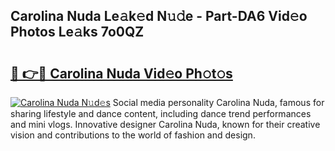 ## Carolina Nuda Le𝚊k𝚎d N𝚞𝚍e - Part-DA6 Vid𝚎o Photos Le𝚊ks 7o0QZ

# <h2><a href="http://fbftpel.evod.top/?m=Carolina+Nuda">🔗 👉🔴 Carolina Nuda Vid𝚎o Ph𝚘t𝚘s</a></h2>

[![Carolina Nuda N𝚞d𝚎s](https://i.imgur.com/8V9OHl7.gif)](http://fbftpel.evod.top/?m=Carolina+Nuda)
Social media personality Carolina Nuda, famous for sharing lifestyle and dance content, including dance trend performances and mini vlogs. Innovative designer Carolina Nuda, known for their creative vision and contributions to the world of fashion and design. 
